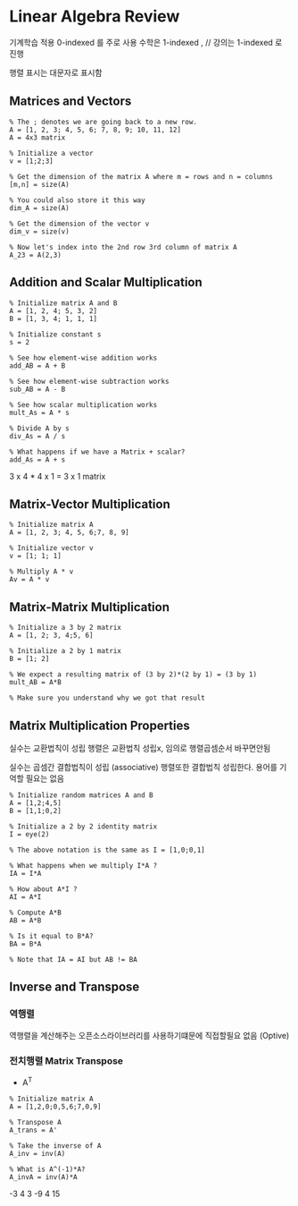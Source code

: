 # Linear Algebra Review
기계학습 적용 0-indexed 를 주로 사용
수학은 1-indexed  , // 강의는 1-indexed 로 진행

행렬 표시는 대문자로 표시함


## Matrices and Vectors
```
% The ; denotes we are going back to a new row.
A = [1, 2, 3; 4, 5, 6; 7, 8, 9; 10, 11, 12]
A = 4x3 matrix

% Initialize a vector
v = [1;2;3]

% Get the dimension of the matrix A where m = rows and n = columns
[m,n] = size(A)

% You could also store it this way
dim_A = size(A)

% Get the dimension of the vector v
dim_v = size(v)

% Now let's index into the 2nd row 3rd column of matrix A
A_23 = A(2,3)
```

## Addition and Scalar Multiplication
```
% Initialize matrix A and B
A = [1, 2, 4; 5, 3, 2]
B = [1, 3, 4; 1, 1, 1]

% Initialize constant s
s = 2

% See how element-wise addition works
add_AB = A + B

% See how element-wise subtraction works
sub_AB = A - B

% See how scalar multiplication works
mult_As = A * s

% Divide A by s
div_As = A / s

% What happens if we have a Matrix + scalar?
add_As = A + s
```

3 x 4 * 4 x 1 = 3 x 1 matrix

## Matrix-Vector Multiplication
```
% Initialize matrix A
A = [1, 2, 3; 4, 5, 6;7, 8, 9]

% Initialize vector v
v = [1; 1; 1]

% Multiply A * v
Av = A * v
```

## Matrix-Matrix Multiplication
```
% Initialize a 3 by 2 matrix
A = [1, 2; 3, 4;5, 6]

% Initialize a 2 by 1 matrix
B = [1; 2]

% We expect a resulting matrix of (3 by 2)*(2 by 1) = (3 by 1)
mult_AB = A*B

% Make sure you understand why we got that result
```


## Matrix Multiplication Properties

실수는 교환법칙이 성립
행렬은 교환법칙 성립x, 임의로 행렬곱셈순서 바꾸면안됨

실수는 곱셈간 결합법칙이 성립 (associative)
행렬또한 결합법칙 성립한다.
용어를 기억할 필요는 없음


```
% Initialize random matrices A and B
A = [1,2;4,5]
B = [1,1;0,2]

% Initialize a 2 by 2 identity matrix
I = eye(2)

% The above notation is the same as I = [1,0;0,1]

% What happens when we multiply I*A ?
IA = I*A

% How about A*I ?
AI = A*I

% Compute A*B
AB = A*B

% Is it equal to B*A?
BA = B*A

% Note that IA = AI but AB != BA
```

## Inverse and Transpose

### 역행렬
역행렬을 계산해주는 오픈소스라이브러리를 사용하기떄문에 직접할필요 없음
(Optive)


### 전치행렬 Matrix Transpose
- A<sup>T</sup>

```
% Initialize matrix A
A = [1,2,0;0,5,6;7,0,9]

% Transpose A
A_trans = A'

% Take the inverse of A
A_inv = inv(A)

% What is A^(-1)*A?
A_invA = inv(A)*A
```

-3 4 3
-9 4 15
